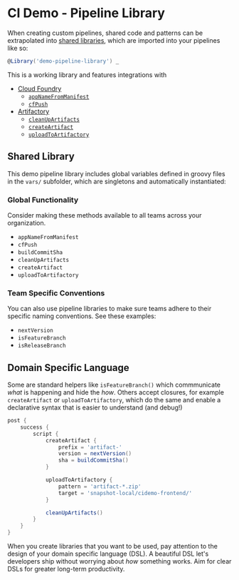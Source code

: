 # CI Demo - Pipeline Library

When creating custom pipelines, shared code and patterns can be extrapolated into [shared libraries](https://jenkins.io/doc/book/pipeline/shared-libraries/), which are imported into your pipelines like so:

```groovy
@Library('demo-pipeline-library') _
```

This is a working library and features integrations with

- [Cloud Foundry](https://www.cloudfoundry.org/)
    - [`appNameFromManifest`](./vars/appNameFromManifest.groovy)
    - [`cfPush`](./vars/cfPush.groovy)
- [Artifactory](https://www.jfrog.com/artifactory/)
    - [`cleanUpArtifacts`](./vars/cleanUpArtifacts.groovy)
    - [`createArtifact`](./vars/createArtifact.groovy)
    - [`uploadToArtifactory`](./vars/uploadToArtifactory.groovy)

## Shared Library

This demo pipeline library includes global variables defined in groovy files in the `vars/` subfolder, which are singletons and automatically instantiated:

### Global Functionality

Consider making these methods available to all teams across your organization.

- `appNameFromManifest`
- `cfPush`
- `buildCommitSha`
- `cleanUpArtifacts`
- `createArtifact`
- `uploadToArtifactory`

### Team Specific Conventions

You can also use pipeline libraries to make sure teams adhere to their specific naming conventions. See these examples:

- `nextVersion`
- `isFeatureBranch`
- `isReleaseBranch`

## Domain Specific Language

Some are standard helpers like `isFeatureBranch()` which commmunicate _what_ is happening and hide the _how_. Others accept closures, for example `createArtifact` or `uploadToArtifactory`, which do the same and enable a declarative syntax that is easier to understand (and debug!)

```groovy
post {
    success {
        script {
            createArtifact {
                prefix = 'artifact-'
                version = nextVersion()
                sha = buildCommitSha()
            }

            uploadToArtifactory {
                pattern = 'artifact-*.zip'
                target = 'snapshot-local/cidemo-frontend/'
            }

            cleanUpArtifacts()
        }
    }
}
```

When you create libraries that you want to be used, pay attention to the design of your domain specific language (DSL). A beautiful DSL let's developers ship without worrying about _how_ something works. Aim for clear DSLs for greater long-term productivity.
